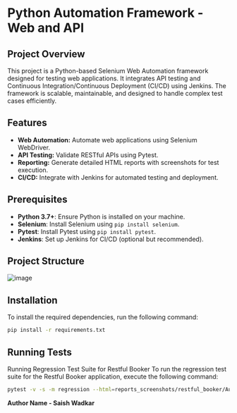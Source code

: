 # Python Automation Framework - Web and API

## Project Overview
This project is a Python-based Selenium Web Automation framework designed for testing web applications. It integrates API testing and Continuous Integration/Continuous Deployment (CI/CD) using Jenkins. The framework is scalable, maintainable, and designed to handle complex test cases efficiently.

## Features
- **Web Automation:** Automate web applications using Selenium WebDriver.
- **API Testing:** Validate RESTful APIs using Pytest.
- **Reporting:** Generate detailed HTML reports with screenshots for test execution.
- **CI/CD:** Integrate with Jenkins for automated testing and deployment.

## Prerequisites
- **Python 3.7+**: Ensure Python is installed on your machine.
- **Selenium**: Install Selenium using `pip install selenium`.
- **Pytest**: Install Pytest using `pip install pytest`.
- **Jenkins**: Set up Jenkins for CI/CD (optional but recommended).

## Project Structure
![image](https://github.com/SaishWadkar/PythonAutomationFramework-Web-API/assets/60892068/0e35ed64-6759-4fbd-b3c6-e0769e5763a3)

## Installation

To install the required dependencies, run the following command:

```bash
pip install -r requirements.txt
```

## Running Tests

Running Regression Test Suite for Restful Booker
To run the regression test suite for the Restful Booker application, execute the following command:

```bash
pytest -v -s -m regression --html=reports_screenshots/restful_booker/Automation_Execution_Report_Restful_Booker.html tests/restful_booker
```

 **Author Name - Saish Wadkar**




